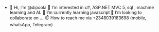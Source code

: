 - 👋 Hi, I’m @dipoola
👀 I’m interested in  c#, ASP.NET MVC 5, sql , machine learning and AI.
🌱 I’m currently learning  javascript
💞️ I’m looking to collaborate on ...
📫 How to reach me via +2348039183698 (mobile, whatsApp, Telegram)
<!---
dipoola/dipoola is a ✨ special ✨ repository because its `README.md` (this file) appears on your GitHub profile.
You can click the Preview link to take a look at your changes.
--->
